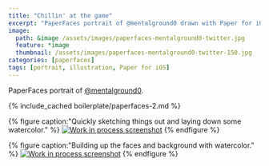 ```yaml
---
title: "Chillin' at the game"
excerpt: "PaperFaces portrait of @mentalground0 drawn with Paper for iOS on an iPad."
image: 
  path: &image /assets/images/paperfaces-mentalground0-twitter.jpg 
  feature: *image
  thumbnail: /assets/images/paperfaces-mentalground0-twitter-150.jpg
categories: [paperfaces]
tags: [portrait, illustration, Paper for iOS]
---
```


PaperFaces portrait of [@mentalground0](https://twitter.com/mentalground0).

{% include_cached boilerplate/paperfaces-2.md %}

{% figure caption:"Quickly sketching things out and laying down some watercolor." %}
[![Work in process screenshot](/assets/images/paperfaces-mentalground0-process-1-600.jpg)](/assets/images/paperfaces-mentalground0-process-1-lg.jpg)
{% endfigure %}

{% figure caption:"Building up the faces and background with watercolor." %}
[![Work in process screenshot](/assets/images/paperfaces-mentalground0-process-2-600.jpg)](/assets/images/paperfaces-mentalground0-process-2-lg.jpg)
{% endfigure %}
